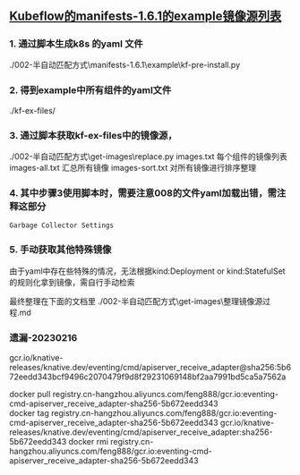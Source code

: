 
#
## [Kubeflow的manifests-1.6.1的example镜像源列表](https://github.com/kubeflow/manifests/)

### 1. 通过脚本生成k8s 的yaml 文件
./002-半自动匹配方式\manifests-1.6.1\example\kf-pre-install.py

### 2. 得到example中所有组件的yaml文件
./kf-ex-files/

### 3. 通过脚本获取kf-ex-files中的镜像源，
./002-半自动匹配方式\get-images\replace.py
images.txt     每个组件的镜像列表
images-all.txt  汇总所有镜像
images-sort.txt  对所有镜像进行排序整理

### 4. 其中步骤3使用脚本时，需要注意008的文件yaml加载出错，需注释这部分
```text
Garbage Collector Settings
``` 

### 5. 手动获取其他特殊镜像
由于yaml中存在些特殊的情况，无法根据kind:Deployment or kind:StatefulSet的规则化拿到镜像，需自行手动检索

最终整理在下面的文档里
./002-半自动匹配方式\get-images\整理镜像源过程.md



### 遗漏-20230216
gcr.io/knative-releases/knative.dev/eventing/cmd/apiserver_receive_adapter@sha256:5b672eedd343bcf9496c2070479f9d8f29231069148bf2aa7991bd5ca5a7562a

docker pull registry.cn-hangzhou.aliyuncs.com/feng888/gcr.io:eventing-cmd-apiserver_receive_adapter-sha256-5b672eedd343   
docker tag registry.cn-hangzhou.aliyuncs.com/feng888/gcr.io:eventing-cmd-apiserver_receive_adapter-sha256-5b672eedd343 gcr.io/knative-releases/knative.dev/eventing/cmd/apiserver_receive_adapter:sha256-5b672eedd343
docker rmi registry.cn-hangzhou.aliyuncs.com/feng888/gcr.io:eventing-cmd-apiserver_receive_adapter-sha256-5b672eedd343
















